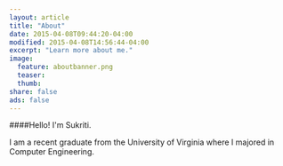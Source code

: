 ```yaml
---
layout: article
title: "About"
date: 2015-04-08T09:44:20-04:00
modified: 2015-04-08T14:56:44-04:00
excerpt: "Learn more about me."
image:
  feature: aboutbanner.png
  teaser:
  thumb:
share: false
ads: false
---
```



####Hello! I'm Sukriti. 




I am a recent graduate from the University of Virginia where I majored in Computer Engineering.  


   
